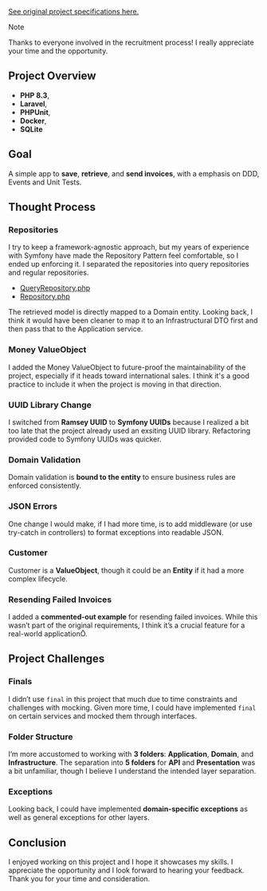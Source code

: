 [See original project specifications here.](ORIGINAL_README.md)

> [!NOTE]
> Thanks to everyone involved in the recruitment process! I really appreciate your time and the opportunity.


## Project Overview
- **PHP 8.3**, 
- **Laravel**, 
- **PHPUnit**,
- **Docker**,
- **SQLite**

## Goal
A simple app to **save**, **retrieve**, and **send invoices**, with a emphasis on DDD, Events and Unit Tests.


## Thought Process
### Repositories
I try to keep a framework-agnostic approach, but my years of experience with Symfony have made the Repository Pattern feel comfortable, so I ended up enforcing it. I separated the repositories into query repositories and regular repositories.

- [QueryRepository.php]() 
- [Repository.php]()

The retrieved model is directly mapped to a Domain entity. Looking back, I think it would have been cleaner to map it to an Infrastructural DTO first and then pass that to the Application service.

### Money ValueObject
I added the Money ValueObject to future-proof the maintainability of the project, especially if it heads toward international sales. I think it's a good practice to include it when the project is moving in that direction.

### UUID Library Change
I switched from **Ramsey UUID** to **Symfony UUIDs** because I realized a bit too late that the project already used an exsiting UUID library. Refactoring provided code to Symfony UUIDs was quicker.

### Domain Validation
Domain validation is **bound to the entity** to ensure business rules are enforced consistently.

### JSON Errors
One change I would make, if I had more time, is to add middleware (or use try-catch in controllers) to format exceptions into readable JSON.

### Customer
Customer is a **ValueObject**, though it could be an **Entity** if it had a more complex lifecycle.

### Resending Failed Invoices
I added a **commented-out example** for resending failed invoices. While this wasn’t part of the original requirements, I think it’s a crucial feature for a real-world applicationŌ.


## Project Challenges
### Finals
I didn’t use `final` in this project that much due to time constraints and challenges with mocking. Given more time, I could have implemented `final` on certain services and mocked them through interfaces. 

### Folder Structure
I’m more accustomed to working with **3 folders**: **Application**, **Domain**, and **Infrastructure**. The separation into **5 folders** for **API** and **Presentation** was a bit unfamiliar, though I believe I understand the intended layer separation.

### Exceptions
Looking back, I could have implemented **domain-specific exceptions** as well as general exceptions for other layers.


## Conclusion
I enjoyed working on this project and I hope it showcases my skills. I appreciate the opportunity and I look forward to hearing your feedback. Thank you for your time and consideration.
